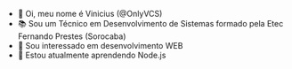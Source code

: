 - 👋 Oi, meu nome é Vinicius (@OnlyVCS)
- 📚 Sou um Técnico em Desenvolvimento de Sistemas formado pela Etec Fernando Prestes (Sorocaba)
- 👀 Sou interessado em desenvolvimento WEB
- 🌱 Estou atualmente aprendendo Node.js

<!---
OnlyVCS/OnlyVCS is a ✨ special ✨ repository because its `README.md` (this file) appears on your GitHub profile.
You can click the Preview link to take a look at your changes.
--->
